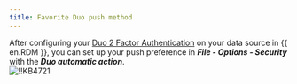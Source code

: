 ```yaml
---
title: Favorite Duo push method
---
```

After configuring your [Duo 2 Factor Authentication](/rdm/windows/data-sources/multi-factor-authentication/duo/) on your data source in {{ en.RDM }}, you can set up your push preference in ***File - Options - Security*** with the ***Duo automatic action***.  
![!!KB4721](https://webdevolutions.azureedge.net/docs/en/kb/KB4721.png)
